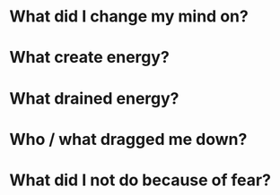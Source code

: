 # What did I change my mind on?

# What create energy?

# What drained energy?

# Who / what dragged me down?

# What did I not do because of fear?

# 